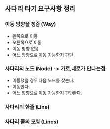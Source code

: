 ## 사다리 타기 요구사항 정리

### 이동 방향을 정줌 (Way)
* 왼쪽으로 이동
* 오른쪽으로 이동
* 이동 방향 없음
* 어느 방향으로 이동 가능한지 판단


### 사다리의 노드 (Node) -> 가로,세로가 만나는점
* 이동했을 경우 다음 노드를 찾는다.
* 이동한다.
* 어느 방향으로 이동 가능한지 판단한다.

### 사다리의 한줄 (Line)


### 사다리 줄의 모임 (Lines)

